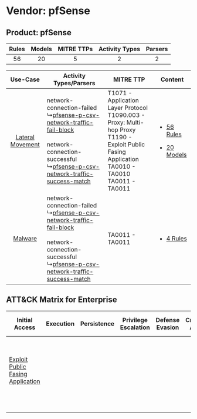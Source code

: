 Vendor: pfSense
===============
Product: pfSense
----------------
| Rules | Models | MITRE TTPs | Activity Types | Parsers |
|:-----:|:------:|:----------:|:--------------:|:-------:|
|  56   |   20   |     5      |       2        |    2    |

|    Use-Case    | Activity Types/Parsers    | MITRE TTP    | Content    |
|:----:| ---- | ---- | ---- |
| [Lateral Movement](../../../UseCases/uc_lateral_movement.md) |  network-connection-failed<br> ↳[pfsense-p-csv-network-traffic-fail-block](Ps/pC_pfsensepcsvnetworktrafficfailblock.md)<br><br> network-connection-successful<br> ↳[pfsense-p-csv-network-traffic-success-match](Ps/pC_pfsensepcsvnetworktrafficsuccessmatch.md)<br> | T1071 - Application Layer Protocol<br>T1090.003 - Proxy: Multi-hop Proxy<br>T1190 - Exploit Public Fasing Application<br>TA0010 - TA0010<br>TA0011 - TA0011<br> | [<ul><li>56 Rules</li></ul><ul><li>20 Models</li></ul>](RM/r_m_pfsense_pfsense_Lateral_Movement.md) |
|          [Malware](../../../UseCases/uc_malware.md)          |  network-connection-failed<br> ↳[pfsense-p-csv-network-traffic-fail-block](Ps/pC_pfsensepcsvnetworktrafficfailblock.md)<br><br> network-connection-successful<br> ↳[pfsense-p-csv-network-traffic-success-match](Ps/pC_pfsensepcsvnetworktrafficsuccessmatch.md)<br> | TA0011 - TA0011<br>    | [<ul><li>4 Rules</li></ul>](RM/r_m_pfsense_pfsense_Malware.md)    |

ATT&CK Matrix for Enterprise
----------------------------
| Initial Access                                                                         | Execution | Persistence | Privilege Escalation | Defense Evasion | Credential Access | Discovery | Lateral Movement | Collection | Command and Control                                                                                                                                                                                                      | Exfiltration | Impact |
| -------------------------------------------------------------------------------------- | --------- | ----------- | -------------------- | --------------- | ----------------- | --------- | ---------------- | ---------- | ------------------------------------------------------------------------------------------------------------------------------------------------------------------------------------------------------------------------ | ------------ | ------ |
| [Exploit Public Fasing Application](https://attack.mitre.org/techniques/T1190)<br><br> |           |             |                      |                 |                   |           |                  |            | [Proxy: Multi-hop Proxy](https://attack.mitre.org/techniques/T1090/003)<br><br>[Application Layer Protocol](https://attack.mitre.org/techniques/T1071)<br><br>[Proxy](https://attack.mitre.org/techniques/T1090)<br><br> |              |        |